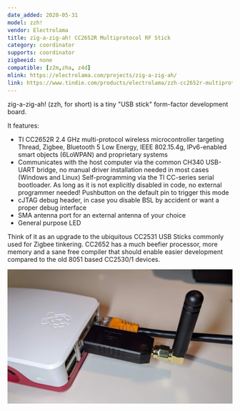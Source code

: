 ```yaml
---
date_added: 2020-05-31
model: zzh!
vendor: Electrolama
title: zig-a-zig-ah! CC2652R Multiprotocol RF Stick
category: coordinator
supports: coordinator
zigbeeid: none
compatible: [z2m,zha, z4d]
mlink: https://electrolama.com/projects/zig-a-zig-ah/
link: https://www.tindie.com/products/electrolama/zzh-cc2652r-multiprotocol-rf-stick/
---
```

zig-a-zig-ah! (zzh, for short) is a tiny "USB stick" form-factor development board.

It features:

- TI CC2652R 2.4 GHz multi-protocol wireless microcontroller targeting Thread, Zigbee, Bluetooth 5 Low Energy, IEEE 802.15.4g, IPv6-enabled smart objects (6LoWPAN) and proprietary systems
- Communicates with the host computer via the common CH340 USB-UART bridge, no manual driver installation needed in most cases (Windows and Linux)
Self-programming via the TI CC-series serial bootloader. As long as it is not explicitly disabled in code, no external programmer needed! Pushbutton on the default pin to trigger this mode
- cJTAG debug header, in case you disable BSL by accident or want a proper debug interface
- SMA antenna port for an external antenna of your choice
- General purpose LED

Think of it as an upgrade to the ubiquitous CC2531 USB Sticks commonly used for Zigbee tinkering. CC2652 has a much beefier processor, more memory and a sane free compiler that should enable easier development compared to the old 8051 based CC2530/1 devices.


![Pinout](/assets/images/devices/Electrolama_zzh-case.jpg)
